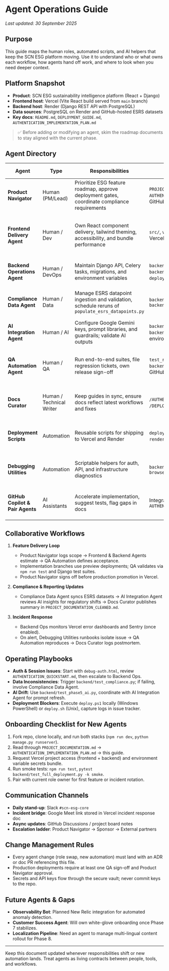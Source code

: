 # Agent Operations Guide

_Last updated: 30 September 2025_

## Purpose

This guide maps the human roles, automated scripts, and AI helpers that keep the SCN ESG platform moving. Use it to understand who or what owns each workflow, how agents hand off work, and where to look when you need deeper context.

## Platform Snapshot

- **Product**: SCN ESG sustainability intelligence platform (React + Django)
- **Frontend host**: Vercel (Vite React build served from `main` branch)
- **Backend host**: Render (Django REST API with PostgreSQL)
- **Data sources**: PostgreSQL on Render and GitHub-hosted ESRS datasets
- **Key docs**: `README.md`, `DEPLOYMENT_GUIDE.md`, `AUTHENTICATION_IMPLEMENTATION_PLAN.md`

> ✅ Before adding or modifying an agent, skim the roadmap documents to stay aligned with the current phase.

## Agent Directory

| Agent | Type | Responsibilities | Entry Points & Artifacts | Escalation / Notes |
| --- | --- | --- | --- | --- |
| **Product Navigator** | Human (PM/Lead) | Prioritize ESG feature roadmap, approve deployment gates, coordinate compliance requirements | `PROJECT_DOCUMENTATION.md`, `AUTHENTICATION_ROADMAP_DETAILED.md`, GitHub Projects board | Escalate blockers to sponsor stakeholders within 12h |
| **Frontend Delivery Agent** | Human / Dev | Own React component delivery, tailwind theming, accessibility, and bundle performance | `src/`, `vite.config.ts`, `npm run dev`, Vercel preview deployments | Notify Product Navigator when bundle score < 90 in Vercel Analytics |
| **Backend Operations Agent** | Human / DevOps | Maintain Django API, Celery tasks, migrations, and environment variables | `backend/manage.py`, `backend/settings_render.py`, `deploy.ps1`, Vercel env dashboard | Page via Slack if API error rate > 2% for 10m |
| **Compliance Data Agent** | Human / Data | Manage ESRS datapoint ingestion and validation, schedule reruns of `populate_esrs_datapoints.py` | `backend/populate_esrs_datapoints.py`, `backend/test_compliance.py` | Coordinate with Backend Ops before schema changes |
| **AI Integration Agent** | Human / AI | Configure Google Gemini keys, prompt libraries, and guardrails; validate AI outputs | `backend/test_real_ai.py`, `backend/quick_ai_test.py`, environment secrets vault | Rotate Gemini API keys quarterly |
| **QA Automation Agent** | Human / QA | Run end-to-end suites, file regression tickets, own release sign-off | `test_render_comprehensive.py`, `backend/test_full_deployment.py`, GitHub Actions workflow | Execute smoke tests on every Vercel production promotion |
| **Docs Curator** | Human / Technical Writer | Keep guides in sync, ensure docs reflect latest workflows and fixes | `/AUTHENTICATION_*.md`, `/DEPLOYMENT_*.md`, this file | Combine doc updates with related PRs to preserve history |
| **Deployment Scripts** | Automation | Reusable scripts for shipping to Vercel and Render | `deploy.ps1`, `deploy_render.ps1`, `render-build.sh`, `render-start.sh` | Treat as immutable infrastructure; PR required for edits |
| **Debugging Utilities** | Automation | Scriptable helpers for auth, API, and infrastructure diagnostics | `backend/debug_*.py`, `debug-auth.html`, `browser-test.html` | Run in isolated test environments with mock credentials |
| **GitHub Copilot & Pair Agents** | AI Assistants | Accelerate implementation, suggest tests, flag gaps in docs | Integrated in IDE, documented in `AUTHENTICATION_PROGRESS_TRACKER.md` | Always review suggestions before commit |

## Collaborative Workflows

1. **Feature Delivery Loop**
   - Product Navigator logs scope → Frontend & Backend Agents estimate → QA Automation defines acceptance.
   - Implementation branches use preview deployments; QA validates via `npm run test` and Django test suites.
   - Product Navigator signs off before production promotion in Vercel.

2. **Compliance & Reporting Updates**
   - Compliance Data Agent syncs ESRS datasets → AI Integration Agent reviews AI insights for regulatory shifts → Docs Curator publishes summary in `PROJECT_DOCUMENTATION_CLEANED.md`.

3. **Incident Response**
   - Backend Ops monitors Vercel error dashboards and Sentry (once enabled).
   - On alert, Debugging Utilities runbooks isolate issue → QA Automation reproduces → Docs Curator logs postmortem.

## Operating Playbooks

- **Auth & Session Issues**: Start with `debug-auth.html`, review `AUTHENTICATION_QUICKSTART.md`, then escalate to Backend Ops.
- **Data Inconsistencies**: Trigger `backend/test_compliance.py`; if failing, involve Compliance Data Agent.
- **AI Drift**: Use `backend/test_phase5_ai.py`, coordinate with AI Integration Agent for prompt refresh.
- **Deployment Blockers**: Execute `deploy.ps1` locally (Windows PowerShell) or `deploy.sh` (Unix), capture logs in issue tracker.

## Onboarding Checklist for New Agents

1. Fork repo, clone locally, and run both stacks (`npm run dev`, `python manage.py runserver`).
2. Read through `PROJECT_DOCUMENTATION.md` → `AUTHENTICATION_IMPLEMENTATION_PLAN.md` → this guide.
3. Request Vercel project access (frontend + backend) and environment variable secrets bundle.
4. Run smoke tests: `npm run test`, `pytest backend/test_full_deployment.py -k smoke`.
5. Pair with current role owner for first feature or incident rotation.

## Communication Channels

- **Daily stand-up**: Slack `#scn-esg-core`
- **Incident bridge**: Google Meet link stored in Vercel incident response doc
- **Async updates**: GitHub Discussions / project board notes
- **Escalation ladder**: Product Navigator → Sponsor → External partners

## Change Management Rules

- Every agent change (role swap, new automation) must land with an ADR or doc PR referencing this file.
- Production deployments require at least one QA sign-off and Product Navigator approval.
- Secrets and API keys flow through the secure vault; never commit keys to the repo.

## Future Agents & Gaps

- **Observability Bot**: Planned New Relic integration for automated anomaly detection.
- **Customer Success Agent**: Will own white-glove onboarding once Phase 7 stabilizes.
- **Localization Pipeline**: Need an agent to manage multi-lingual content rollout for Phase 8.

---

Keep this document updated whenever responsibilities shift or new automation lands. Treat agents as living contracts between people, tools, and workflows.
